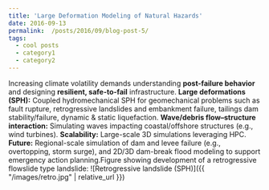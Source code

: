 ```yaml
---
title: 'Large Deformation Modeling of Natural Hazards'
date: 2016-09-13
permalink: 	/posts/2016/09/blog-post-5/
tags:
  - cool posts
  - category1
  - category2
---
```


Increasing climate volatility demands understanding **post-failure behavior** and designing **resilient, safe-to-fail** infrastructure. **Large deformations (SPH):** Coupled hydromechanical SPH for geomechanical problems such as fault rupture, retrogressive landslides and embankment failure, tailings dam stability/failure, dynamic & static liquefaction. **Wave/debris flow–structure interaction:** Simulating waves impacting coastal/offshore structures (e.g., wind turbines). **Scalability:** Large-scale 3D simulations leveraging HPC. **Future:** Regional-scale simulation of dam and levee failure (e.g., overtopping, storm surge), and 2D/3D dam-break flood modeling to support emergency action planning.Figure showing development of a retrogressive flowslide type landslide: ![Retrogressive landslide (SPH)]({{ "/images/retro.jpg" | relative_url }})

